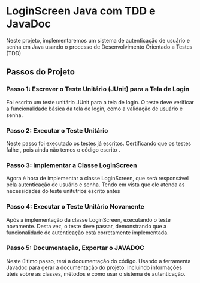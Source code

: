 # LoginScreen Java com TDD e JavaDoc
Neste projeto, implementaremos um sistema de autenticação de usuário e senha em Java usando o processo de Desenvolvimento Orientado a Testes (TDD)
## Passos do Projeto

### Passo 1: Escrever o Teste Unitário (JUnit) para a Tela de Login

Foi escrito um teste unitário JUnit para a tela de login. O teste deve verificar a funcionalidade básica da tela de login, como a validação de usuário e senha.

### Passo 2: Executar o Teste Unitário

Neste passo foi executado os testes já escritos. Certificando que os testes falhe , pois ainda não temos o código escrito .

### Passo 3: Implementar a Classe LoginScreen

Agora é hora de implementar a classe LoginScreen, que será responsável pela autenticação de usuário e senha. Tendo em vista que ele atenda as necessidades do teste unitutrios escrito antes

### Passo 4: Executar o Teste Unitário Novamente

Após a implementação da classe LoginScreen, executando o teste novamente. Desta vez, o teste deve passar, demonstrando que a funcionalidade de autenticação está corretamente implementada.

### Passo 5: Documentação, Exportar o JAVADOC

Neste último passo, terá a documentação do código. Usando a ferramenta Javadoc para gerar a documentação do projeto. Incluindo informações úteis sobre as classes, métodos e como usar o sistema de autenticação.
